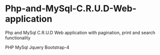 # Php-and-MySql-C.R.U.D-Web-application
Php and MySql C.R.U.D Web application with pagination, print and search functionality


PHP
MySql
Jquery
Bootstrap-4
